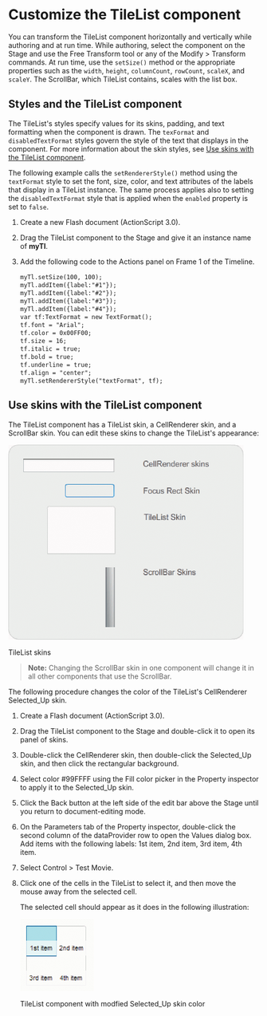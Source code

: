 # Customize the TileList component

You can transform the TileList component horizontally and vertically while
authoring and at run time. While authoring, select the component on the Stage
and use the Free Transform tool or any of the Modify \> Transform commands. At
run time, use the `setSize()` method or the appropriate properties such as the
`width`, `height`, `columnCount`, `rowCount`, `scaleX`, and `scaleY`. The
ScrollBar, which TileList contains, scales with the list box.

## Styles and the TileList component

The TileList's styles specify values for its skins, padding, and text formatting
when the component is drawn. The `texFormat` and `disabledTextFormat` styles
govern the style of the text that displays in the component. For more
information about the skin styles, see
[Use skins with the TileList component](#use-skins-with-the-tilelist-component).

The following example calls the `setRendererStyle()` method using the
`textFormat` style to set the font, size, color, and text attributes of the
labels that display in a TileList instance. The same process applies also to
setting the `disabledTextFormat` style that is applied when the `enabled`
property is set to `false`.

1.  Create a new Flash document (ActionScript 3.0).

2.  Drag the TileList component to the Stage and give it an instance name of
    **myTl**.

3.  Add the following code to the Actions panel on Frame 1 of the Timeline.

        myTl.setSize(100, 100);
        myTl.addItem({label:"#1"});
        myTl.addItem({label:"#2"});
        myTl.addItem({label:"#3"});
        myTl.addItem({label:"#4"});
        var tf:TextFormat = new TextFormat();
        tf.font = "Arial";
        tf.color = 0x00FF00;
        tf.size = 16;
        tf.italic = true;
        tf.bold = true;
        tf.underline = true;
        tf.align = "center";
        myTl.setRendererStyle("textFormat", tf);

## Use skins with the TileList component

The TileList component has a TileList skin, a CellRenderer skin, and a ScrollBar
skin. You can edit these skins to change the TileList's appearance:

![](../img/cu_tl_skins.png)

<caption>TileList skins</caption>

> **Note:** Changing the ScrollBar skin in one component will change it in all
> other components that use the ScrollBar.

The following procedure changes the color of the TileList's CellRenderer
Selected_Up skin.

1.  Create a Flash document (ActionScript 3.0).

2.  Drag the TileList component to the Stage and double-click it to open its
    panel of skins.

3.  Double-click the CellRenderer skin, then double-click the Selected_Up skin,
    and then click the rectangular background.

4.  Select color \#99FFFF using the Fill color picker in the Property inspector
    to apply it to the Selected_Up skin.

5.  Click the Back button at the left side of the edit bar above the Stage until
    you return to document-editing mode.

6.  On the Parameters tab of the Property inspector, double-click the second
    column of the dataProvider row to open the Values dialog box. Add items with
    the following labels: 1st item, 2nd item, 3rd item, 4th item.

7.  Select Control \> Test Movie.

8.  Click one of the cells in the TileList to select it, and then move the mouse
    away from the selected cell.

    The selected cell should appear as it does in the following illustration:

    ![TileList component with modfied Selected_Up skin  color](../img/cu_tl_skins_ex.png)

    <caption>TileList component with modfied Selected_Up skin color</caption>

